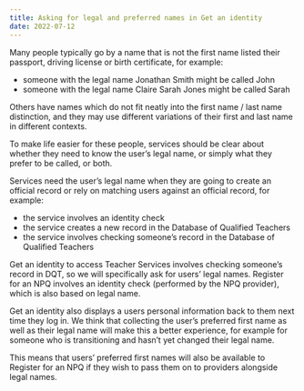 ```yaml
---
title: Asking for legal and preferred names in Get an identity
date: 2022-07-12
---
```


Many people typically go by a name that is not the first name listed their passport, driving license or birth certificate, for example: 

- someone with the legal name Jonathan Smith might be called John
- someone with the legal name Claire Sarah Jones might be called Sarah

Others have names which do not fit neatly into the first name / last name distinction, and they may use different variations of their first and last name in different contexts. 

To make life easier for these people, services should be clear about whether they need to know the user’s legal name, or simply what they prefer to be called, or both. 

Services need the user’s legal name when they are going to create an official record or rely on matching users against an official record, for example:

- the service involves an identity check
- the service creates a new record in the Database of Qualified Teachers
- the service involves checking someone’s record in the Database of Qualified Teachers

Get an identity to access Teacher Services involves checking someone’s record in DQT, so we will specifically ask for users’ legal names. Register for an NPQ involves an identity check (performed by the NPQ provider), which is also based on legal name. 

Get an identity also displays a users personal information back to them next time they log in. We think that collecting the user’s preferred first name as well as their legal name will make this a better experience, for example for someone who is transitioning and hasn’t yet changed their legal name.

This means that users’ preferred first names will also be available to Register for an NPQ if they wish to pass them on to providers alongside legal names.